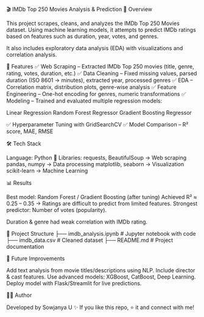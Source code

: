 🎬 IMDb Top 250 Movies Analysis & Prediction
📌 Overview

This project scrapes, cleans, and analyzes the IMDb Top 250 Movies dataset.
Using machine learning models, it attempts to predict IMDb ratings based on features such as duration, year, votes, and genres.

It also includes exploratory data analysis (EDA) with visualizations and correlation analysis.

🚀 Features
✅ Web Scraping – Extracted IMDb Top 250 movies (title, genre, rating, votes, duration, etc.)
✅ Data Cleaning – Fixed missing values, parsed duration (ISO 8601 → minutes), extracted year, processed genres
✅ EDA – Correlation matrix, distribution plots, genre-wise analysis
✅ Feature Engineering – One-hot encoding for genres, numeric transformations
✅ Modeling – Trained and evaluated multiple regression models:

Linear Regression
Random Forest Regressor
Gradient Boosting Regressor

✅ Hyperparameter Tuning with GridSearchCV
✅ Model Comparison – R² score, MAE, RMSE

🛠️ Tech Stack

Language: Python 🐍
Libraries:
requests, BeautifulSoup → Web scraping
pandas, numpy → Data processing
matplotlib, seaborn → Visualization
scikit-learn → Machine Learning

📊 Results

Best model: Random Forest / Gradient Boosting (after tuning)
Achieved R² ≈ 0.25 – 0.35 → Ratings are difficult to predict from limited features.
Strongest predictor: Number of votes (popularity).

Duration & genre had weak correlation with IMDb rating.

📂 Project Structure
├── imdb_analysis.ipynb   # Jupyter notebook with code
├── imdb_data.csv         # Cleaned dataset
├── README.md             # Project documentation

🔮 Future Improvements

Add text analysis from movie titles/descriptions using NLP.
Include director & cast features.
Use advanced models: XGBoost, CatBoost, Deep Learning.
Deploy model with Flask/Streamlit for live predictions.

👨‍💻 Author

Developed by Sowjanya U ✨
If you like this repo, ⭐ it and connect with me!
